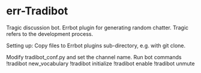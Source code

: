 # err-Tradibot
Tragic discussion bot. Errbot plugin for generating random chatter. Tragic refers to the development process.

Setting up:
Copy files to Errbot plugins sub-directory, e.g. with git clone.

Modify tradibot_conf.py and set the channel name. 
Run bot commands 
!tradibot new_vocabulary
!tradibot initialize
!tradibot enable
!tradibot unmute

